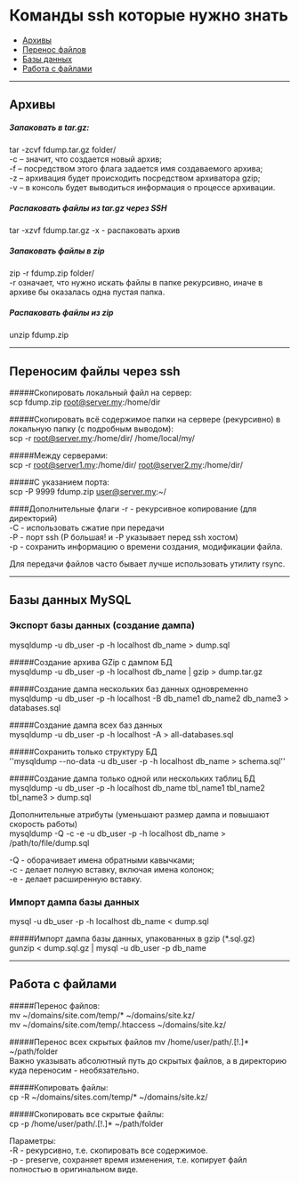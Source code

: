 # Команды ssh которые нужно знать
- [Архивы](#arch)
- [Перенос файлов](#scp)
- [Базы данных](#db)
- [Работа с файлами](#files)

---------------------------------

## <a name="arch"></a> Архивы

##### Запаковать в tar.gz:  
tar -zcvf fdump.tar.gz folder/  
-c – значит, что создается новый архив;  
-f – посредством этого флага задается имя создаваемого архива;  
-z – архивация будет происходить посредством архиватора gzip;  
-v – в консоль будет выводиться информация о процессе архивации.  

##### Распаковать файлы из tar.gz через SSH
tar -xzvf fdump.tar.gz
-x - распаковать архив

##### Запаковать файлы в zip
zip -r fdump.zip folder/  
-r означает, что нужно искать файлы в папке рекурсивно, иначе в архиве бы оказалась одна пустая папка.

##### Распаковать файлы из zip
unzip fdump.zip  

------------------------------------

## <a name="scp"></a> Переносим файлы через ssh

#####Скопировать локальный файл на сервер:  
scp fdump.zip root@server.my:/home/dir
  
#####Скопировать всё содержимое папки на сервере (рекурсивно) в локальную папку (с подробным выводом):  
scp -r root@server.my:/home/dir/ /home/local/my/

#####Между серверами:  
scp -r root@server1.my:/home/dir/ root@server2.my:/home/dir/

#####С указанием порта:  
scp -P 9999 fdump.zip user@server.my:~/

####Дополнительные флаги
-r - рекурсивное копирование (для директорий)  
-C - использовать сжатие при передачи  
-P - порт ssh (P большая! и -P указывает перед ssh хостом)  
-p - сохранить информацию о времени создания, модификации файла.  

Для передачи файлов часто бывает лучше использовать утилиту rsync.  

--------------------------------

## <a name="db"></a> Базы данных MySQL

### Экспорт базы данных (создание дампа)  
mysqldump -u db_user -p -h localhost db_name > dump.sql  

#####Создание архива GZip с дампом БД  
mysqldump -u db_user -p -h localhost db_name | gzip > dump.tar.gz

#####Создание дампа нескольких баз данных одновременно  
mysqldump -u db_user -p -h localhost -B db_name1 db_name2 db_name3 > databases.sql

#####Создание дампа всех баз данных  
mysqldump -u db_user -p -h localhost -A > all-databases.sql

#####Сохранить только структуру БД  
''mysqldump --no-data -u db_user -p -h localhost db_name > schema.sql''

#####Создание дампа только одной или нескольких таблиц БД  
mysqldump -u db_user -p -h localhost db_name tbl_name1 tbl_name2 tbl_name3 > dump.sql

Дополнительные атрибуты (уменьшают размер дампа и повышают скорость работы)  
mysqldump -Q -c -e -u db_user -p -h localhost db_name > /path/to/file/dump.sql

-Q - оборачивает имена обратными кавычками;  
-c - делает полную вставку, включая имена колонок;  
-e - делает расширенную вставку.  


### Импорт дампа базы данных  
mysql -u db_user -p -h localhost db_name < dump.sql

#####Импорт дампа базы данных, упакованных в gzip (*.sql.gz)  
gunzip < dump.sql.gz | mysql -u db_user -p db_name

------------------------------
## <a name="files"></a> Работа с файлами  

#####Перенос файлов:  
mv ~/domains/site.com/temp/* ~/domains/site.kz/  
mv ~/domains/site.com/temp/.htaccess ~/domains/site.kz/  

#####Перенос всех скрытых файлов 
mv /home/user/path/.[!.]* ~/path/folder  
Важно указывать абсолютный путь до скрытых файлов, а в директорию куда переносим - необязательно.  

#####Копировать файлы:  
cp -R ~/domains/sites.com/temp/* ~/domains/site.kz/  

#####Скопировать все скрытые файлы:  
cp -p /home/user/path/.[!.]* ~/path/folder  

Параметры:  
-R - рекурсивно, т.е. скопировать все содержимое.  
-p - preserve, сохраняет время изменения, т.е. копирует файл полностью в оригинальном виде.  
